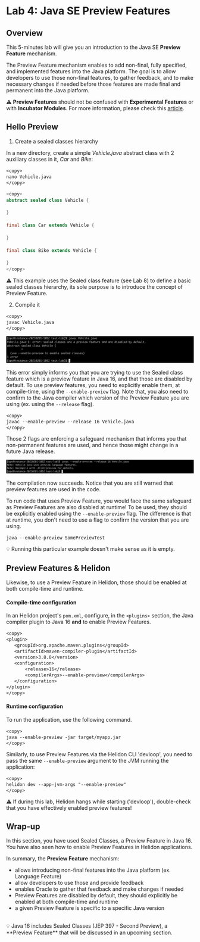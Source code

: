 # Lab 4: Java SE Preview Features

## Overview


This  5-minutes lab will give you an introduction to the Java SE **Preview Feature** mechanism.

The Preview Feature mechanism enables to add non-final, fully specified, and implemented features into the Java platform. The goal is to allow developers to use those non-final features, to gather feedback, and to make necessary changes if needed before those features are made final and permanent into the Java platform.

⚠️ **Preview Features** should not be confused with **Experimental Features** or with **Incubator Modules**. For more information, please check this [article](https://blogs.oracle.com/javamagazine/the-role-of-previews-in-java-14-java-15-java-16-and-beyond). 


## Hello Preview 


1. Create a sealed classes hierarchy

In a new directory, create a simple _Vehicle.java_ abstract class with 2 auxiliary classes in it, _Car_ and _Bike_:

```nohighlight
<copy>
nano Vehicle.java
</copy>
```

```java
<copy>
abstract sealed class Vehicle {

}

final class Car extends Vehicle {

}

final class Bike extends Vehicle {

}
</copy>
```

⚠️ This example uses the Sealed class feature (see Lab 8) to define a basic sealed classes hierarchy, its sole purpose is to introduce the concept of Preview Feature.

2. Compile it

```nohighlight
<copy>
javac Vehicle.java
</copy>
```

![](./images/lab4-1.png " ")


 This error simply informs you that you are trying to use the Sealed class feature which is a preview feature in Java 16, and that those are disabled by default. To use preview features, you need to explicitly enable them, at compile-time, using the `--enable-preview` flag. Note that, you also need to confirm to the Java compiler which version of the Preview Feature you are using (ex. using the `--release` flag). 

```nohighlight
<copy>
javac --enable-preview --release 16 Vehicle.java
</copy>
```

Those 2 flags are enforcing a safeguard mechanism that informs you that non-permanent features are used, and hence those might change in a future Java release.

![](./images/lab4-1.5.png " ")

The compilation now succeeds. Notice that you are still warned that preview features are used in the code.

To run code that uses Preview Feature, you would face the same safeguard as Preview Features are also disabled at runtime! To be used, they should be explicitly enabled using the `--enable-preview` flag. The difference is that at runtime, you don't need to use a flag to confirm the version that you are using.

```nohighlight
java --enable-preview SomePreviewTest
```

💡 Running this particular example doesn't make sense as it is empty.

## Preview Features & Helidon

Likewise, to use a Preview Feature in Helidon, those should be enabled at both compile-time and runtime.

#### Compile-time configuration

In an Helidon project's `pom.xml`, configure, in the `<plugins>` section, the Java compiler plugin to Java 16 **and** to enable Preview Features.

```
<copy>
<plugin>
   <groupId>org.apache.maven.plugins</groupId>
   <artifactId>maven-compiler-plugin</artifactId>
   <version>3.8.0</version>
   <configuration>
       <release>16</release>
       <compilerArgs>--enable-preview</compilerArgs>
   </configuration>
</plugin>
</copy>
```



#### Runtime configuration

To run the application, use the following command.

```nohighlight
<copy>
java --enable-preview -jar target/myapp.jar
</copy>
```

Similarly, to use Preview Features via the Helidon CLI 'devloop', you need to pass the same `--enable-preview` argument to the JVM running the application:

```nohighlight
<copy>
helidon dev --app-jvm-args "--enable-preview"
</copy>
```

⚠️ If during this lab, Helidon hangs while starting ('devloop'), double-check that you have effectively enabled preview features! 


## Wrap-up

In this section, you have used Sealed Classes, a Preview Feature in Java 16. You have also seen how to enable Preview Features in Helidon applications.

In summary, the **Preview Feature** mechanism:
* allows introducing non-final features into the Java platform (ex. Language Feature)
* allow developers to use those and provide feedback
* enables Oracle to gather that feedback and make changes if needed
* Preview Features are disabled by default, they should explicitly be enabled at both compile-time and runtime
* a given Preview Feature is specific to a specific Java version

<br>
💡 Java 16 includes Sealed Classes (JEP 397 - Second Preview), a **Preview Feature** that will be discussed in an upcoming section.


 
